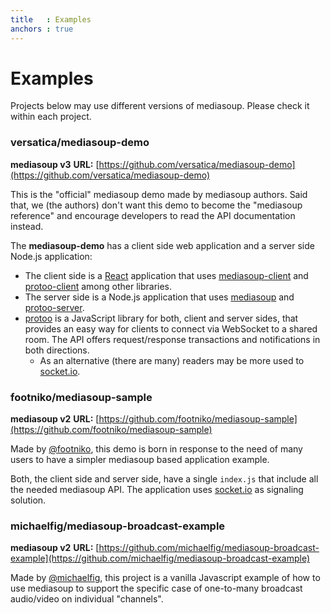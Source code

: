 ```yaml
---
title   : Examples
anchors : true
---
```



# Examples

<div markdown="1" class="note">
Projects below may use different versions of mediasoup. Please check it within each project.
</div>


### versatica/mediasoup-demo

**mediasoup v3**
**URL:** [https://github.com/versatica/mediasoup-demo](https://github.com/versatica/mediasoup-demo)

This is the "official" mediasoup demo made by mediasoup authors. Said that, we (the authors) don't want this demo to become the "mediasoup reference" and encourage developers to read the API documentation instead.

The **mediasoup-demo** has a client side web application and a server side Node.js application:

* The client side is a [React](https://reactjs.org) application that uses [mediasoup-client](https://github.com/versatica/mediasoup-client) and [protoo-client](https://www.npmjs.com/package/protoo-client) among other libraries.
* The server side is a Node.js application that uses [mediasoup](https://github.com/versatica/mediasoup) and [protoo-server](https://www.npmjs.com/package/protoo-server).
* [protoo](https://protoojs.org) is a JavaScript library for both, client and server sides, that provides an easy way for clients to connect via WebSocket to a shared room. The API offers request/response transactions and notifications in both directions.
  - As an alternative (there are many) readers may be more used to [socket.io](https://socket.io).


### footniko/mediasoup-sample

**mediasoup v2**
**URL:** [https://github.com/footniko/mediasoup-sample](https://github.com/footniko/mediasoup-sample)

Made by [@footniko](https://github.com/footniko), this demo is born in response to the need of many users to have a simpler mediasoup based application example.

Both, the client side and server side, have a single `index.js` that include all the needed mediasoup API. The application uses [socket.io](https://socket.io) as signaling solution.


### michaelfig/mediasoup-broadcast-example

**mediasoup v2**
**URL:** [https://github.com/michaelfig/mediasoup-broadcast-example](https://github.com/michaelfig/mediasoup-broadcast-example)

Made by [@michaelfig](https://github.com/michaelfig), this project is a vanilla Javascript example of how to use mediasoup to support the specific case of one-to-many broadcast audio/video on individual "channels".
